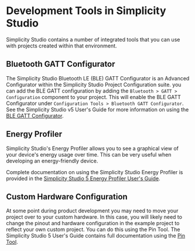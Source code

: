 # Development Tools in Simplicity Studio

Simplicity Studio contains a number of integrated tools that you can use with projects created within that environment.

## Bluetooth GATT Configurator

The Simplicity Studio Bluetooth LE (BLE) GATT Configurator is an Advanced Configurator within the Simplicity Studio Project Configuration suite. you can add the BLE GATT configuration by adding the `Bluetooth > GATT > Configuration` component to your project. This will enable the BLE GATT Configurator under `Configuration Tools > Bluetooth GATT Configurator`. See the Simplicity Studio v5 User's Guide for more information on using the [BLE GATT Configurator](https://docs.silabs.com/simplicity-studio-5-users-guide/latest/ss-5-users-guide-developing-with-project-configurator/bluetooth-gatt-configurator).

## Energy Profiler

Simplicity Studio's Energy Profiler allows you to see a graphical view of your device's energy usage over time. This can be very useful when developing an energy-friendly device.

Complete documentation on using the Simplicity Studio Energy Profiler is provided in the
[Simplicity Studio 5 Energy Profiler User's Guide](https://docs.silabs.com/simplicity-studio-5-users-guide/1.0/using-the-tools/energy-profiler/).

## Custom Hardware Configuration

At some point during product development you may need to move your project over to your custom hardware. In this case, you will likely need to change the pinout and hardware configuration in the example project to reflect your own custom project. You can do this using the Pin Tool. The Simplicity Studio 5 User's Guide contains full documentation using the [Pin Tool](https://docs.silabs.com/simplicity-studio-5-users-guide/latest/ss-5-users-guide-developing-with-project-configurator/pin-tool).
